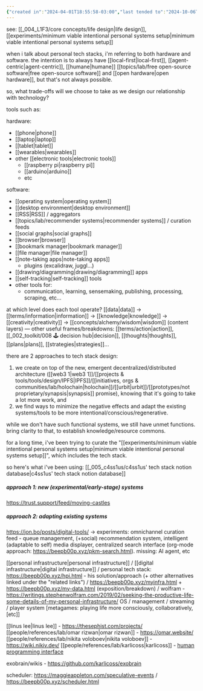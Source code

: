 ```yaml
---
{"created in":"2024-04-01T18:55:58-03:00","last tended to":"2024-10-06T02:50:36-03:00","aliases":["personal tech stacks"],"tags":["concept","design","lab","alchemy","art","player","🌿","tier1"],"notestage":["🌿"],"dg-publish":true,"relevancescore":92,"permalink":"/concepts/design/personal-tech-stack/","dgPassFrontmatter":true,"created":"2024-04-01T18:55:58.519-03:00","updated":"2024-10-06T02:50:39.050-03:00"}
---
```


see: [[_004_L1F3/core concepts/life design\|life design]], [[experiments/minimum viable intentional personal systems setup\|minimum viable intentional personal systems setup]]

when i talk about personal tech stacks, i'm referring to both hardware and software. the intention is to always have [[local-first\|local-first]], [[agent-centric\|agent-centric]], [[humane\|humane]] [[topics/lab/free open-source software\|free open-source software]] and [[open hardware\|open hardware]], but that's not always possible.

so, what trade-offs will we choose to take as we design our relationship with technology?

tools such as:

hardware:
- [[phone\|phone]]
- [[laptop\|laptop]]
- [[tablet\|tablet]]
- [[wearables\|wearables]]
- other [[electronic tools\|electronic tools]]
	- [[raspberry pi\|raspberry pi]]
	- [[arduino\|arduino]]
	- etc

software:
- [[operating system\|operating system]]
- [[desktop environment\|desktop environment]]
- [[RSS\|RSS]] / aggregators
- [[topics/lab/recommender systems\|recommender systems]] / curation feeds
- [[social graphs\|social graphs]]
- [[browser\|browser]]
- [[bookmark manager\|bookmark manager]]
- [[file manager\|file manager]]
- [[note-taking apps\|note-taking apps]]
	+ plugins (excalidraw, juggl...)
- [[drawing/diagramming\|drawing/diagramming]] apps
- [[self-tracking\|self-tracking]] tools
- other tools for:
	- communication, learning, sensemaking, publishing, processing, scraping, etc...

at which level does each tool operate?
[[data\|data]] -> [[terms/information\|information]] -> [[knowledge\|knowledge]] -> [[creativity\|creativity]] -> [[concepts/alchemy/wisdom\|wisdom]] (content layers)
— other useful frames/breakdowns: [[terms/action\|action]], [[_002_toolkit/008 🕹 decision hub\|decision]], [[thoughts\|thoughts]], [[plans\|plans]], [[strategies\|strategies]]...

there are 2 approaches to tech stack design:

1) we create on top of the new, emergent decentralized/distributed architecture ([[web3 1\|web3 1]]/[[projects & tools/tools/design/IPFS\|IPFS]]/[[initiatives, orgs & communities/lab/holochain\|holochain]]/[[urbit\|urbit]]/[[prototypes/not proprietary/synapsis\|synapsis]] promise), knowing that it's going to take a lot more work, and
2) we find ways to minimize the negative effects and adapt the existing systems/tools to be more intentional/conscious/regenerative.
 
while we don't have such functional systems, we still have unmet functions. bring clarity to that, to establish knowledge/resource commons.

for a long time, i've been trying to curate the "[[experiments/minimum viable intentional personal systems setup\|minimum viable intentional personal systems setup]]", which includes the tech stack.

so here's what i've been using: [[_005_c4ss1us/c4ss1us' tech stack notion database\|c4ss1us' tech stack notion database]]

##### approach 1: new (experimental/early-stage) systems

https://trust.support/feed/moving-castles


##### approach 2: adapting existing systems

https://jon.bo/posts/digital-tools/ -> experiments: omnichannel curation feed - queue management, (+social) recommendation system, intelligent (adaptable to self) media displayer, centralized search interface (org-mode approach: https://beepb00p.xyz/pkm-search.html). missing: AI agent, etc

[[personal infrastructure\|personal infrastructure]] / [[digital infrastructure\|digital infrastructure]] / personal tech stack:
https://beepb00p.xyz/hpi.html - his solution/approach (+ other alternatives linked under the "related links") / https://beepb00p.xyz/myinfra.html + https://beepb00p.xyz/my-data.html (exposition/breakdown) / wolfram - https://writings.stephenwolfram.com/2019/02/seeking-the-productive-life-some-details-of-my-personal-infrastructure/
OS / management / streaming / player system [metagames: playing life more consciously, collaboratively, [etc]]

[[linus lee\|linus lee]] - https://thesephist.com/projects/
[[people/references/lab/omar rizwan\|omar rizwan]] - https://omar.website/
[[people/references/lab/nikita voloboev\|nikita voloboev]] - https://wiki.nikiv.dev/
[[people/references/lab/karlicoss\|karlicoss]] - [human programming interface](https://beepb00p.xyz/hpi.html)

exobrain/wikis - https://github.com/karlicoss/exobrain

scheduler: https://maggieappleton.com/speculative-events / https://beepb00p.xyz/scheduler.html


